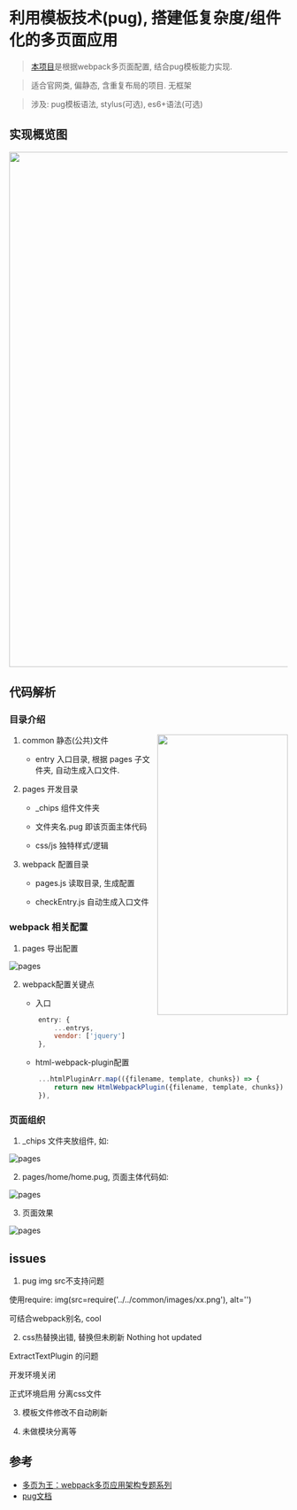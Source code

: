 # 利用模板技术(pug), 搭建低复杂度/组件化的多页面应用

> [本项目](https://github.com/roy-k/pugMutipages)是根据webpack多页面配置, 结合pug模板能力实现.

> 适合官网类, 偏静态, 含重复布局的项目. 无框架

> 涉及: pug模板语法, stylus(可选), es6+语法(可选)

## 实现概览图

<div  align="center">
<img src="http://47.52.170.75/images/blog/project/01db9e862954a.png" width = "931" alt="" align=center />
</div>

## 代码解析

### 目录介绍

<div style="float:right;">
    <img src='http://47.52.170.75/images/blog/project/575ba7c9f0964.png' style='float:right; width:236px;height:507px'/>
</div>


1. common 静态(公共)文件

    - entry 入口目录, 根据 pages 子文件夹, 自动生成入口文件.

2. pages 开发目录

    - _chips 组件文件夹

    - 文件夹名.pug 即该页面主体代码

    - css/js 独特样式/逻辑

3. webpack 配置目录

    - pages.js 读取目录, 生成配置

    - checkEntry.js 自动生成入口文件

### webpack 相关配置

1. pages 导出配置

![pages](http://47.52.170.75/images/blog/project/a767b089b37d6.png)

2. webpack配置关键点

    - 入口
    
    ```javascript
        entry: {
            ...entrys,
            vendor: ['jquery']
        },
    ```   
    - html-webpack-plugin配置

    ```javascript
        ...htmlPluginArr.map(({filename, template, chunks}) => {
            return new HtmlWebpackPlugin({filename, template, chunks})
        }),
    ```    

### 页面组织

1. _chips 文件夹放组件, 如: 

![pages](http://47.52.170.75/images/blog/project/1a6345049f5bf.png)

2. pages/home/home.pug, 页面主体代码如: 

![pages](http://47.52.170.75/images/blog/project/9afb1810869a4.png)

3. 页面效果

![pages](http://47.52.170.75/images/blog/project/f635f29aaab47.png)


## issues

1. pug img src不支持问题

使用require: img(src=require('../../common/images/xx.png'), alt='')

可结合webpack别名, cool

2. css热替换出错, 替换但未刷新 Nothing hot updated

ExtractTextPlugin 的问题

开发环境关闭

正式环境启用 分离css文件

3. 模板文件修改不自动刷新

4. 未做模块分离等

## 参考

- [多页为王：webpack多页应用架构专题系列](https://array_huang.coding.me/webpack-book/)
- [pug文档](https://pugjs.org/zh-cn/api/getting-started.html)

